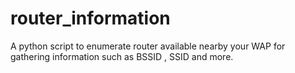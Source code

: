 # router_information
A python script to enumerate router available nearby your WAP for gathering information such as BSSID , SSID and more.
